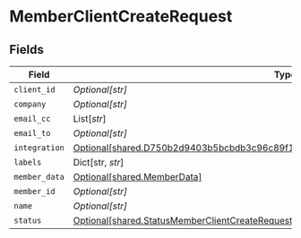 # MemberClientCreateRequest


## Fields

| Field                                                                                                                                                                        | Type                                                                                                                                                                         | Required                                                                                                                                                                     | Description                                                                                                                                                                  |
| ---------------------------------------------------------------------------------------------------------------------------------------------------------------------------- | ---------------------------------------------------------------------------------------------------------------------------------------------------------------------------- | ---------------------------------------------------------------------------------------------------------------------------------------------------------------------------- | ---------------------------------------------------------------------------------------------------------------------------------------------------------------------------- |
| `client_id`                                                                                                                                                                  | *Optional[str]*                                                                                                                                                              | :heavy_minus_sign:                                                                                                                                                           | N/A                                                                                                                                                                          |
| `company`                                                                                                                                                                    | *Optional[str]*                                                                                                                                                              | :heavy_minus_sign:                                                                                                                                                           | N/A                                                                                                                                                                          |
| `email_cc`                                                                                                                                                                   | List[*str*]                                                                                                                                                                  | :heavy_minus_sign:                                                                                                                                                           | N/A                                                                                                                                                                          |
| `email_to`                                                                                                                                                                   | *Optional[str]*                                                                                                                                                              | :heavy_minus_sign:                                                                                                                                                           | N/A                                                                                                                                                                          |
| `integration`                                                                                                                                                                | [Optional[shared.D750b2d9403b5bcbdb3c96c89f1cc713df563d587f16e5f39f5ab546c08a20a0]](../../models/shared/d750b2d9403b5bcbdb3c96c89f1cc713df563d587f16e5f39f5ab546c08a20a0.md) | :heavy_minus_sign:                                                                                                                                                           | N/A                                                                                                                                                                          |
| `labels`                                                                                                                                                                     | Dict[str, *str*]                                                                                                                                                             | :heavy_minus_sign:                                                                                                                                                           | N/A                                                                                                                                                                          |
| `member_data`                                                                                                                                                                | [Optional[shared.MemberData]](../../models/shared/memberdata.md)                                                                                                             | :heavy_minus_sign:                                                                                                                                                           | N/A                                                                                                                                                                          |
| `member_id`                                                                                                                                                                  | *Optional[str]*                                                                                                                                                              | :heavy_minus_sign:                                                                                                                                                           | N/A                                                                                                                                                                          |
| `name`                                                                                                                                                                       | *Optional[str]*                                                                                                                                                              | :heavy_minus_sign:                                                                                                                                                           | N/A                                                                                                                                                                          |
| `status`                                                                                                                                                                     | [Optional[shared.StatusMemberClientCreateRequest]](../../models/shared/statusmemberclientcreaterequest.md)                                                                   | :heavy_minus_sign:                                                                                                                                                           | N/A                                                                                                                                                                          |